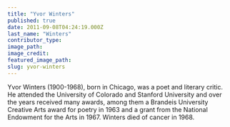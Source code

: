 ```yaml
---
title: "Yvor Winters"
published: true
date: 2011-09-08T04:24:19.000Z
last_name: "Winters"
contributor_type:
image_path:
image_credit:
featured_image_path:
slug: yvor-winters
---
```


Yvor Winters (1900-1968), born in Chicago, was a poet and literary critic. He attended the University of Colorado and Stanford University and over the years received many awards, among them a Brandeis University Creative Arts award for poetry in 1963 and a grant from the National Endowment for the Arts in 1967. Winters died of cancer in 1968.

